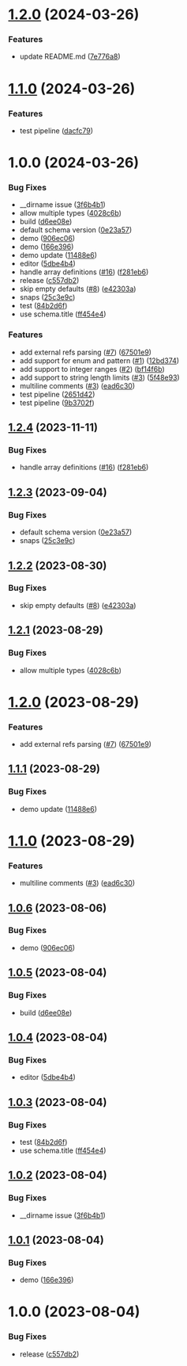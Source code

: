 # [1.2.0](https://github.com/banshee86vr/helm-schema/compare/v1.1.0...v1.2.0) (2024-03-26)


### Features

* update README.md ([7e776a8](https://github.com/banshee86vr/helm-schema/commit/7e776a891e5e9f87b538488ab41cf04dbb053261))

# [1.1.0](https://github.com/banshee86vr/helm-schema/compare/v1.0.0...v1.1.0) (2024-03-26)


### Features

* test pipeline ([dacfc79](https://github.com/banshee86vr/helm-schema/commit/dacfc79b6e013a3709bb2479a7353d7e5575d60b))

# 1.0.0 (2024-03-26)


### Bug Fixes

* __dirname issue ([3f6b4b1](https://github.com/banshee86vr/helm-schema/commit/3f6b4b19e7164f0a742741ff01ae596b90880b19))
* allow multiple types ([4028c6b](https://github.com/banshee86vr/helm-schema/commit/4028c6b08dd5a27e03daeb394709973c6397f67c))
* build ([d6ee08e](https://github.com/banshee86vr/helm-schema/commit/d6ee08ee9a816693945661fda582af5c7cd25da2))
* default schema version ([0e23a57](https://github.com/banshee86vr/helm-schema/commit/0e23a573daa502a6b3dbde5e35e88931f39c38bf))
* demo ([906ec06](https://github.com/banshee86vr/helm-schema/commit/906ec06ffd528d1972d5cc89a4dd02dcb09fedf9))
* demo ([166e396](https://github.com/banshee86vr/helm-schema/commit/166e396f22f0ebd4450fb1bb3e358a89ebe22197))
* demo update ([11488e6](https://github.com/banshee86vr/helm-schema/commit/11488e65149f531bbddb6fabb8a0a832c99aa033))
* editor ([5dbe4b4](https://github.com/banshee86vr/helm-schema/commit/5dbe4b4778fd33262b3186c6133c13b3df271e5f))
* handle array definitions ([#16](https://github.com/banshee86vr/helm-schema/issues/16)) ([f281eb6](https://github.com/banshee86vr/helm-schema/commit/f281eb67e9c968863b0eb9e373ef5dde1d300d41))
* release ([c557db2](https://github.com/banshee86vr/helm-schema/commit/c557db2cd8605cbb7a94b825a9566ef191e4efd3))
* skip empty defaults ([#8](https://github.com/banshee86vr/helm-schema/issues/8)) ([e42303a](https://github.com/banshee86vr/helm-schema/commit/e42303a45a85b946627a097acd9d61c388c662fa))
* snaps ([25c3e9c](https://github.com/banshee86vr/helm-schema/commit/25c3e9cabbb84404f5fad65dd134cab4365137e0))
* test ([84b2d6f](https://github.com/banshee86vr/helm-schema/commit/84b2d6f038eb725b1adb9f2b0ecb24e01576e201))
* use schema.title ([ff454e4](https://github.com/banshee86vr/helm-schema/commit/ff454e43205aa184aaeb5b12913f7b9864ca07e5))


### Features

* add external refs parsing ([#7](https://github.com/banshee86vr/helm-schema/issues/7)) ([67501e9](https://github.com/banshee86vr/helm-schema/commit/67501e95276b192ee2f8044bbf482637c5d74715))
* add support for enum and pattern ([#1](https://github.com/banshee86vr/helm-schema/issues/1)) ([12bd374](https://github.com/banshee86vr/helm-schema/commit/12bd3748ee556ca0cfdf66944c65a3e1525c9f7e))
* add support to integer ranges ([#2](https://github.com/banshee86vr/helm-schema/issues/2)) ([bf14f6b](https://github.com/banshee86vr/helm-schema/commit/bf14f6bf6685e6b1599f820becfe1f4f00a48b25))
* add support to string length limits ([#3](https://github.com/banshee86vr/helm-schema/issues/3)) ([5f48e93](https://github.com/banshee86vr/helm-schema/commit/5f48e938297a9b391d8cff2ed6b6f21ebcb5ba22))
* multiline comments ([#3](https://github.com/banshee86vr/helm-schema/issues/3)) ([ead6c30](https://github.com/banshee86vr/helm-schema/commit/ead6c306c8677df10acf7bfdcefc09c46d0651b1))
* test pipeline ([2651d42](https://github.com/banshee86vr/helm-schema/commit/2651d427554be5450eba2ab25b5bbcf9b86a7d45))
* test pipeline ([9b3702f](https://github.com/banshee86vr/helm-schema/commit/9b3702fa6b927d3453580feade74591a6b35a51b))

## [1.2.4](https://github.com/SocialGouv/helm-schema/compare/v1.2.3...v1.2.4) (2023-11-11)


### Bug Fixes

* handle array definitions ([#16](https://github.com/SocialGouv/helm-schema/issues/16)) ([f281eb6](https://github.com/SocialGouv/helm-schema/commit/f281eb67e9c968863b0eb9e373ef5dde1d300d41))

## [1.2.3](https://github.com/SocialGouv/helm-schema/compare/v1.2.2...v1.2.3) (2023-09-04)


### Bug Fixes

* default schema version ([0e23a57](https://github.com/SocialGouv/helm-schema/commit/0e23a573daa502a6b3dbde5e35e88931f39c38bf))
* snaps ([25c3e9c](https://github.com/SocialGouv/helm-schema/commit/25c3e9cabbb84404f5fad65dd134cab4365137e0))

## [1.2.2](https://github.com/SocialGouv/helm-schema/compare/v1.2.1...v1.2.2) (2023-08-30)


### Bug Fixes

* skip empty defaults ([#8](https://github.com/SocialGouv/helm-schema/issues/8)) ([e42303a](https://github.com/SocialGouv/helm-schema/commit/e42303a45a85b946627a097acd9d61c388c662fa))

## [1.2.1](https://github.com/SocialGouv/helm-schema/compare/v1.2.0...v1.2.1) (2023-08-29)


### Bug Fixes

* allow multiple types ([4028c6b](https://github.com/SocialGouv/helm-schema/commit/4028c6b08dd5a27e03daeb394709973c6397f67c))

# [1.2.0](https://github.com/SocialGouv/helm-schema/compare/v1.1.1...v1.2.0) (2023-08-29)


### Features

* add external refs parsing ([#7](https://github.com/SocialGouv/helm-schema/issues/7)) ([67501e9](https://github.com/SocialGouv/helm-schema/commit/67501e95276b192ee2f8044bbf482637c5d74715))

## [1.1.1](https://github.com/SocialGouv/helm-schema/compare/v1.1.0...v1.1.1) (2023-08-29)


### Bug Fixes

* demo update ([11488e6](https://github.com/SocialGouv/helm-schema/commit/11488e65149f531bbddb6fabb8a0a832c99aa033))

# [1.1.0](https://github.com/SocialGouv/helm-schema/compare/v1.0.6...v1.1.0) (2023-08-29)


### Features

* multiline comments ([#3](https://github.com/SocialGouv/helm-schema/issues/3)) ([ead6c30](https://github.com/SocialGouv/helm-schema/commit/ead6c306c8677df10acf7bfdcefc09c46d0651b1))

## [1.0.6](https://github.com/SocialGouv/helm-schema/compare/v1.0.5...v1.0.6) (2023-08-06)


### Bug Fixes

* demo ([906ec06](https://github.com/SocialGouv/helm-schema/commit/906ec06ffd528d1972d5cc89a4dd02dcb09fedf9))

## [1.0.5](https://github.com/SocialGouv/helm-schema/compare/v1.0.4...v1.0.5) (2023-08-04)


### Bug Fixes

* build ([d6ee08e](https://github.com/SocialGouv/helm-schema/commit/d6ee08ee9a816693945661fda582af5c7cd25da2))

## [1.0.4](https://github.com/SocialGouv/helm-schema/compare/v1.0.3...v1.0.4) (2023-08-04)


### Bug Fixes

* editor ([5dbe4b4](https://github.com/SocialGouv/helm-schema/commit/5dbe4b4778fd33262b3186c6133c13b3df271e5f))

## [1.0.3](https://github.com/SocialGouv/helm-schema/compare/v1.0.2...v1.0.3) (2023-08-04)


### Bug Fixes

* test ([84b2d6f](https://github.com/SocialGouv/helm-schema/commit/84b2d6f038eb725b1adb9f2b0ecb24e01576e201))
* use schema.title ([ff454e4](https://github.com/SocialGouv/helm-schema/commit/ff454e43205aa184aaeb5b12913f7b9864ca07e5))

## [1.0.2](https://github.com/SocialGouv/helm-schema/compare/v1.0.1...v1.0.2) (2023-08-04)


### Bug Fixes

* __dirname issue ([3f6b4b1](https://github.com/SocialGouv/helm-schema/commit/3f6b4b19e7164f0a742741ff01ae596b90880b19))

## [1.0.1](https://github.com/SocialGouv/helm-schema/compare/v1.0.0...v1.0.1) (2023-08-04)


### Bug Fixes

* demo ([166e396](https://github.com/SocialGouv/helm-schema/commit/166e396f22f0ebd4450fb1bb3e358a89ebe22197))

# 1.0.0 (2023-08-04)


### Bug Fixes

* release ([c557db2](https://github.com/SocialGouv/helm-schema/commit/c557db2cd8605cbb7a94b825a9566ef191e4efd3))
